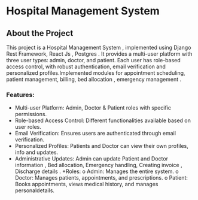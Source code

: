 # Hospital Management System
## About the Project
This project is a Hospital Management System , implemented using Django Rest Framework, React Js , Postgres . It provides a multi-user platform with three user types: admin, doctor, and patient. Each user has role-based access control, with robust authentication, email verification and personalized profiles.Implemented modules for appointment scheduling, patient management, billing, bed allocation , emergency management . 

### Features:
+ Multi-user Platform: Admin, Doctor & Patient roles with specific permissions.
+ Role-based Access Control: Different functionalities available based on user roles.
+ Email Verification: Ensures users are authenticated through email verification.
+ Personalized Profiles: Patients and Doctor can view their own profiles, info and updates.
+ Administrative Updates: Admin can update Patient and Doctor information , Bed allocation, Emergency handling, Creating invoice , Discharge details .
+Roles:
o Admin: Manages the entire system.
o Doctor: Manages patients, appointments, and prescriptions.
o Patient: Books appointments, views medical history, and manages personaldetails.


